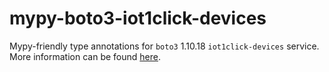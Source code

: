 # mypy-boto3-iot1click-devices

Mypy-friendly type annotations for `boto3` 1.10.18 `iot1click-devices` service.
More information can be found [here](https://github.com/vemel/mypy_boto3).